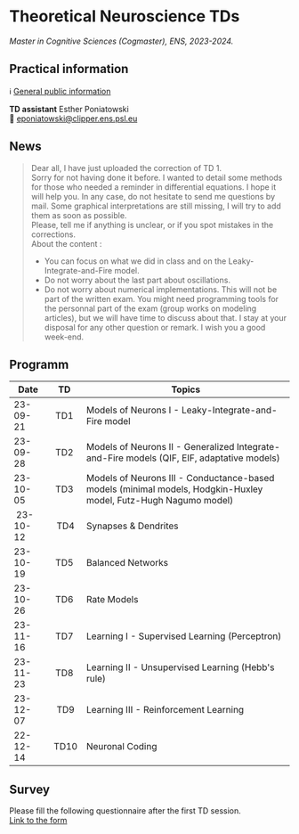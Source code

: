 # Theoretical Neuroscience TDs

*Master in Cognitive Sciences (Cogmaster), ENS, 2023-2024.*  

## Practical information 

:information_source: [General public information](http://www.phys.ens.fr/~nadal/Cours/TheoreticalNeuroscience/)

**TD assistant** Esther Poniatowski  
:e-mail: eponiatowski@clipper.ens.psl.eu

## News 

> Dear all,
> I have just uploaded the correction of TD 1.  
> Sorry for not having done it before. I wanted to detail some methods for those who needed a reminder in differential equations. I hope it will help you. In any case, do not hesitate to send me questions by mail.
> Some graphical interpretations are still missing, I will try to add them as soon as possible.  
> Please, tell me if anything is unclear, or if you spot mistakes in the corrections.  
> About the content :
> - You can focus on what we did in class and on the Leaky-Integrate-and-Fire model.
> - Do not worry about the last part about oscillations.
> - Do not worry about numerical implementations. This will not be part of the written exam. You might need programming tools for the personnal part of the exam (group works on modeling articles), but we will have time to discuss about that.
> I stay at your disposal for any other question or remark.
> I wish you a good week-end.

## Programm

| Date     |      TD     |  Topics  |
|----------|:-------------:|------|
| 23-09-21 | TD1 | Models of Neurons I - Leaky-Integrate-and-Fire model |
| 23-09-28 | TD2 | Models of Neurons II - Generalized Integrate-and-Fire models (QIF, EIF, adaptative models)  |
| 23-10-05 | TD3 | Models of Neurons III - Conductance-based models (minimal models, Hodgkin-Huxley model, Futz-Hugh Nagumo model)   |
| 23-10-12 | TD4 | Synapses & Dendrites |
| 23-10-19 | TD5 | Balanced Networks |
| 23-10-26 | TD6 | Rate Models |
| 23-11-16 | TD7 | Learning I - Supervised Learning (Perceptron) |
| 23-11-23 | TD8 | Learning II - Unsupervised Learning (Hebb's rule) |
| 23-12-07 | TD9 | Learning III - Reinforcement Learning |
| 22-12-14 | TD10 | Neuronal Coding |

## Survey
Please fill the following questionnaire after the first TD session.  
[Link to the form](https://forms.gle/ydGEfeTznT2y4udc8)
